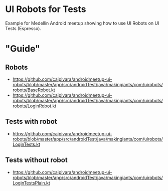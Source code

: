 # UI Robots for Tests

Example for Medellin Android meetup showing how to use UI Robots on UI Tests (Espresso).

# "Guide"

## Robots
- https://github.com/caipivara/androidmeetup-ui-robots/blob/master/app/src/androidTest/java/makingiants/com/uirobots/robots/BaseRobot.kt
- https://github.com/caipivara/androidmeetup-ui-robots/blob/master/app/src/androidTest/java/makingiants/com/uirobots/robots/LoginRobot.kt

## Tests with robot
- https://github.com/caipivara/androidmeetup-ui-robots/blob/master/app/src/androidTest/java/makingiants/com/uirobots/LoginTests.kt

## Tests without robot
- https://github.com/caipivara/androidmeetup-ui-robots/blob/master/app/src/androidTest/java/makingiants/com/uirobots/LoginTestsPlain.kt
